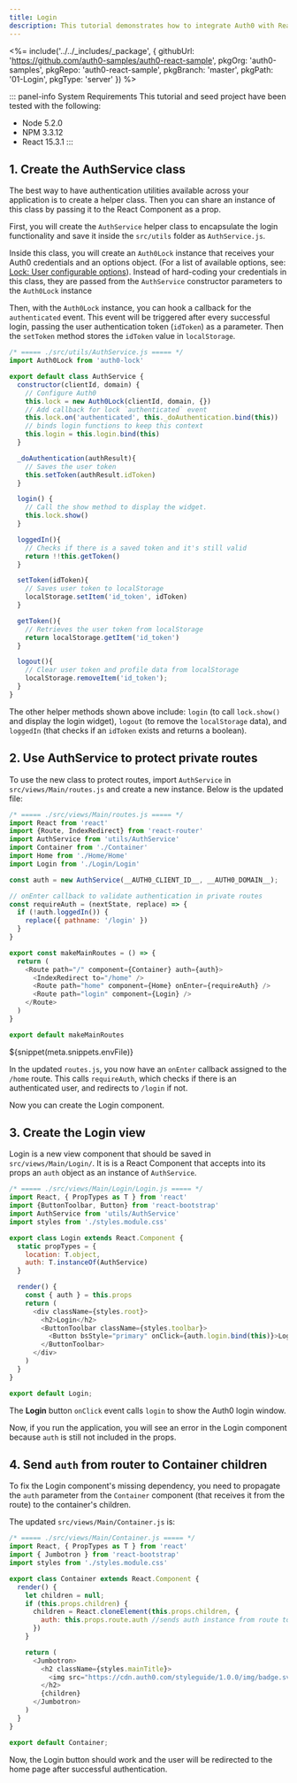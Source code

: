 ```yaml
---
title: Login
description: This tutorial demonstrates how to integrate Auth0 with ReactJS to add authentication and authorization to your web app
---
```


<%= include('../../_includes/_package', {
  githubUrl: 'https://github.com/auth0-samples/auth0-react-sample',
  pkgOrg: 'auth0-samples',
  pkgRepo: 'auth0-react-sample',
  pkgBranch: 'master',
  pkgPath: '01-Login',
  pkgType: 'server'
}) %>

::: panel-info System Requirements
This tutorial and seed project have been tested with the following:
* Node 5.2.0
* NPM 3.3.12
* React 15.3.1
:::

## 1. Create the AuthService class

The best way to have authentication utilities available across your application is to create a helper class. Then you can share an instance of this class by passing it to the React Component as a prop.

First, you will create the `AuthService` helper class to encapsulate the login functionality and save it inside the `src/utils` folder as `AuthService.js`.

Inside this class, you will create an `Auth0Lock` instance that receives your Auth0 credentials and an options object. (For a list of  available options, see: [Lock: User configurable options](/libraries/lock/v10/customization)). Instead of hard-coding your credentials in this class, they are passed from the `AuthService` constructor parameters to the `Auth0Lock` instance

Then, with the `Auth0Lock` instance, you can hook a callback for the `authenticated` event. This event will be triggered after every successful login, passing the user authentication token (`idToken`) as a parameter. Then the `setToken` method stores the `idToken` value in `localStorage`.

```javascript
/* ===== ./src/utils/AuthService.js ===== */
import Auth0Lock from 'auth0-lock'

export default class AuthService {
  constructor(clientId, domain) {
    // Configure Auth0
    this.lock = new Auth0Lock(clientId, domain, {})
    // Add callback for lock `authenticated` event
    this.lock.on('authenticated', this._doAuthentication.bind(this))
    // binds login functions to keep this context
    this.login = this.login.bind(this)
  }

  _doAuthentication(authResult){
    // Saves the user token
    this.setToken(authResult.idToken)
  }

  login() {
    // Call the show method to display the widget.
    this.lock.show()
  }

  loggedIn(){
    // Checks if there is a saved token and it's still valid
    return !!this.getToken()
  }

  setToken(idToken){
    // Saves user token to localStorage
    localStorage.setItem('id_token', idToken)
  }

  getToken(){
    // Retrieves the user token from localStorage
    return localStorage.getItem('id_token')
  }

  logout(){
    // Clear user token and profile data from localStorage
    localStorage.removeItem('id_token');
  }
}
```

The other helper methods shown above include: `login` (to call `lock.show()` and display the login widget), `logout` (to remove the `localStorage` data), and `loggedIn` (that checks if an `idToken` exists and returns a boolean).

## 2. Use AuthService to protect private routes

To use the new class to protect routes, import `AuthService` in `src/views/Main/routes.js` and create a new instance. Below is the updated file:

```javascript
/* ===== ./src/views/Main/routes.js ===== */
import React from 'react'
import {Route, IndexRedirect} from 'react-router'
import AuthService from 'utils/AuthService'
import Container from './Container'
import Home from './Home/Home'
import Login from './Login/Login'

const auth = new AuthService(__AUTH0_CLIENT_ID__, __AUTH0_DOMAIN__);

// onEnter callback to validate authentication in private routes
const requireAuth = (nextState, replace) => {
  if (!auth.loggedIn()) {
    replace({ pathname: '/login' })
  }
}

export const makeMainRoutes = () => {
  return (
    <Route path="/" component={Container} auth={auth}>
      <IndexRedirect to="/home" />
      <Route path="home" component={Home} onEnter={requireAuth} />
      <Route path="login" component={Login} />
    </Route>
  )
}

export default makeMainRoutes
```
${snippet(meta.snippets.envFile)}

In the updated `routes.js`, you now have an `onEnter` callback assigned to the `/home` route. This calls `requireAuth`, which checks if there is an authenticated user, and redirects to `/login` if not. 

Now you can create the Login component.

## 3. Create the Login view

Login is a new view component that should be saved in `src/views/Main/Login/`. It is is a React Component that accepts into its props an `auth` object as an instance of `AuthService`.

```javascript
/* ===== ./src/views/Main/Login/Login.js ===== */
import React, { PropTypes as T } from 'react'
import {ButtonToolbar, Button} from 'react-bootstrap'
import AuthService from 'utils/AuthService'
import styles from './styles.module.css'

export class Login extends React.Component {
  static propTypes = {
    location: T.object,
    auth: T.instanceOf(AuthService)
  }

  render() {
    const { auth } = this.props
    return (
      <div className={styles.root}>
        <h2>Login</h2>
        <ButtonToolbar className={styles.toolbar}>
          <Button bsStyle="primary" onClick={auth.login.bind(this)}>Login</Button>
        </ButtonToolbar>
      </div>
    )
  }
}

export default Login;
```

The **Login** button `onClick` event calls `login` to show the Auth0 login window.

Now, if you run the application, you will see an error in the Login component because `auth` is still not included in the props.

## 4. Send `auth` from router to Container children

To fix the Login component's missing dependency, you need to propagate the `auth` parameter from the `Container` component (that receives it from the route) to the container's children. 

The updated `src/views/Main/Container.js` is:

```javascript
/* ===== ./src/views/Main/Container.js ===== */
import React, { PropTypes as T } from 'react'
import { Jumbotron } from 'react-bootstrap'
import styles from './styles.module.css'

export class Container extends React.Component {
  render() {
    let children = null;
    if (this.props.children) {
      children = React.cloneElement(this.props.children, {
        auth: this.props.route.auth //sends auth instance from route to children
      })
    }

    return (
      <Jumbotron>
        <h2 className={styles.mainTitle}>
          <img src="https://cdn.auth0.com/styleguide/1.0.0/img/badge.svg" />
        </h2>
        {children}
      </Jumbotron>
    )
  }
}

export default Container;
```

Now, the Login button should work and the user will be redirected to the home page after successful authentication.

